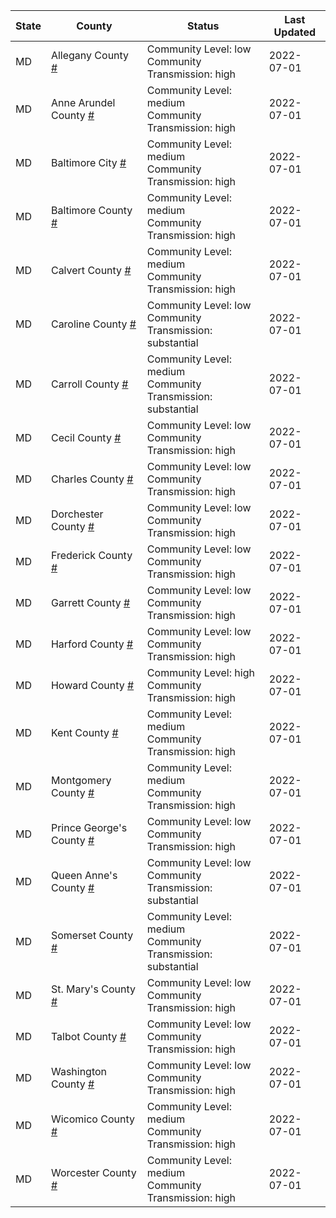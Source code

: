 State | County | Status | Last Updated
--- | --- | --- | --- 
MD | Allegany County <a href="#allegany_county">#</a> | <a name="allegany_county"></a>Community Level: low<br/>Community Transmission: high | 2022-07-01
MD | Anne Arundel County <a href="#anne_arundel_county">#</a> | <a name="anne_arundel_county"></a>Community Level: medium<br/>Community Transmission: high | 2022-07-01
MD | Baltimore City <a href="#baltimore_city">#</a> | <a name="baltimore_city"></a>Community Level: medium<br/>Community Transmission: high | 2022-07-01
MD | Baltimore County <a href="#baltimore_county">#</a> | <a name="baltimore_county"></a>Community Level: medium<br/>Community Transmission: high | 2022-07-01
MD | Calvert County <a href="#calvert_county">#</a> | <a name="calvert_county"></a>Community Level: medium<br/>Community Transmission: high | 2022-07-01
MD | Caroline County <a href="#caroline_county">#</a> | <a name="caroline_county"></a>Community Level: low<br/>Community Transmission: substantial | 2022-07-01
MD | Carroll County <a href="#carroll_county">#</a> | <a name="carroll_county"></a>Community Level: medium<br/>Community Transmission: substantial | 2022-07-01
MD | Cecil County <a href="#cecil_county">#</a> | <a name="cecil_county"></a>Community Level: low<br/>Community Transmission: high | 2022-07-01
MD | Charles County <a href="#charles_county">#</a> | <a name="charles_county"></a>Community Level: low<br/>Community Transmission: high | 2022-07-01
MD | Dorchester County <a href="#dorchester_county">#</a> | <a name="dorchester_county"></a>Community Level: low<br/>Community Transmission: high | 2022-07-01
MD | Frederick County <a href="#frederick_county">#</a> | <a name="frederick_county"></a>Community Level: low<br/>Community Transmission: high | 2022-07-01
MD | Garrett County <a href="#garrett_county">#</a> | <a name="garrett_county"></a>Community Level: low<br/>Community Transmission: high | 2022-07-01
MD | Harford County <a href="#harford_county">#</a> | <a name="harford_county"></a>Community Level: low<br/>Community Transmission: high | 2022-07-01
MD | Howard County <a href="#howard_county">#</a> | <a name="howard_county"></a>Community Level: high<br/>Community Transmission: high | 2022-07-01
MD | Kent County <a href="#kent_county">#</a> | <a name="kent_county"></a>Community Level: medium<br/>Community Transmission: high | 2022-07-01
MD | Montgomery County <a href="#montgomery_county">#</a> | <a name="montgomery_county"></a>Community Level: medium<br/>Community Transmission: high | 2022-07-01
MD | Prince George's County <a href="#prince_george's_county">#</a> | <a name="prince_george's_county"></a>Community Level: low<br/>Community Transmission: high | 2022-07-01
MD | Queen Anne's County <a href="#queen_anne's_county">#</a> | <a name="queen_anne's_county"></a>Community Level: low<br/>Community Transmission: substantial | 2022-07-01
MD | Somerset County <a href="#somerset_county">#</a> | <a name="somerset_county"></a>Community Level: medium<br/>Community Transmission: substantial | 2022-07-01
MD | St. Mary's County <a href="#st._mary's_county">#</a> | <a name="st._mary's_county"></a>Community Level: low<br/>Community Transmission: high | 2022-07-01
MD | Talbot County <a href="#talbot_county">#</a> | <a name="talbot_county"></a>Community Level: low<br/>Community Transmission: high | 2022-07-01
MD | Washington County <a href="#washington_county">#</a> | <a name="washington_county"></a>Community Level: low<br/>Community Transmission: high | 2022-07-01
MD | Wicomico County <a href="#wicomico_county">#</a> | <a name="wicomico_county"></a>Community Level: medium<br/>Community Transmission: high | 2022-07-01
MD | Worcester County <a href="#worcester_county">#</a> | <a name="worcester_county"></a>Community Level: medium<br/>Community Transmission: high | 2022-07-01
